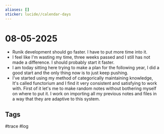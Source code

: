 ```yaml
---
aliases: []
sticker: lucide//calendar-days
---
```

# 08-05-2025
- Runik development should go faster. I have to put more time into it.
- I feel like I'm wasting my time, three weeks passed and I still has not made a difference. I should probably start it faster.
- I am today sitting here trying to make a plan for the following year, I did a good start and the only thing now is to just keep pushing.
- I've started using my method of categorically maintaining knowledge, It's called functorium and I find it very consistent and satisfying to work with. First of it let's me to make random notes without bothering myself on where to put it. I work on importing all my previous notes and files in a way that they are adaptive to this system.

## Tags
#trace #log
